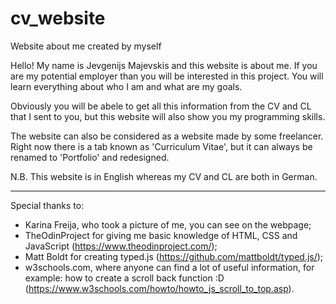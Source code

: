 # cv_website
Website about me created by myself

Hello! My name is Jevgenijs Majevskis and this website is about me. If you are my potential employer than you will be interested in this project. You will learn everything about who I am and what are my goals.

Obviously you will be abele to get all this information from the CV and CL that I sent to you, but this website will also show you my programming skills.

The website can also be considered as a website made by some freelancer. Right now there is a tab known as 'Curriculum Vitae', but it can always be renamed to 'Portfolio' and redesigned.

N.B. This website is in English whereas my CV and CL are both in German.

----------------------------------------------------------------------------------------------------

Special thanks to:
  - Karina Freija, who took a picture of me, you can see on the webpage;
  - TheOdinProject for giving me basic knowledge of HTML, CSS and JavaScript (https://www.theodinproject.com/);
  - Matt Boldt for creating typed.js (https://github.com/mattboldt/typed.js/);
  - w3schools.com, where anyone can find a lot of useful information, for example: how to create a scroll back function :D (https://www.w3schools.com/howto/howto_js_scroll_to_top.asp).